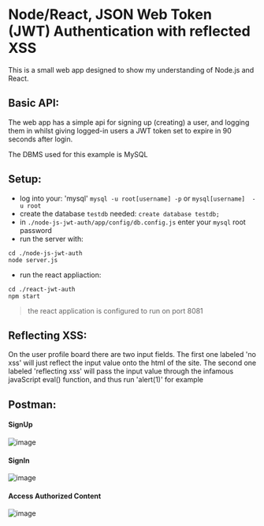# Node/React, JSON Web Token (JWT) Authentication with reflected XSS
 
This is a small web app designed to show my understanding of Node.js and React.

## Basic API:
The web app has a simple api for signing up (creating) a user, and logging them in whilst
giving logged-in users a JWT token set to expire in 90 seconds after login.

The DBMS used for this example is MySQL

## Setup:  
 - log into your: 'mysql' `mysql -u root[username] -p` or `mysql[username]  -u root`
 - create the database `testdb` needed: `create database testdb;`
 - in `./node-js-jwt-auth/app/config/db.config.js` enter your `mysql` root password
 - run the server with:
```
cd ./node-js-jwt-auth
node server.js
```
 - run the react appliaction:
```
cd ./react-jwt-auth
npm start
```
> the react application is configured to run on port 8081


## Reflecting XSS:
On the user profile board there are two input fields. 
The first one labeled 'no xss' will just reflect the input value onto the html of the site.
The second one labeled 'reflecting xss' will pass the input value through the infamous javaScript eval() function,
and thus run 'alert(1)' for example

## Postman:
#### SignUp
![image](https://user-images.githubusercontent.com/45371385/113756920-48b59f80-9712-11eb-8e5d-5d02cdc51414.png)

#### SignIn
![image](https://user-images.githubusercontent.com/45371385/113756950-5408cb00-9712-11eb-92e2-8ef71b021efd.png)

#### Access Authorized Content
![image](https://user-images.githubusercontent.com/45371385/113757064-7864a780-9712-11eb-969f-64f33e57342b.png)

